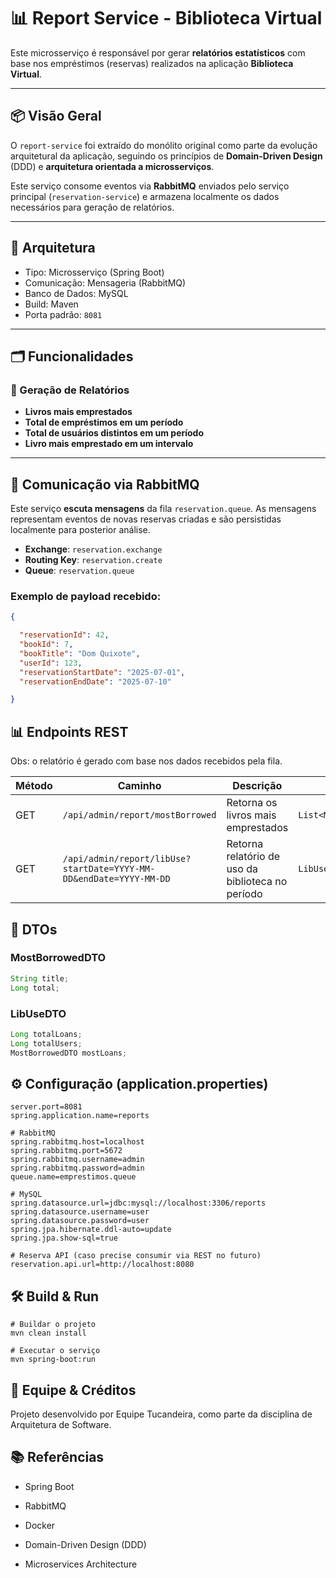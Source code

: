 # 📊 Report Service - Biblioteca Virtual

Este microsserviço é responsável por gerar **relatórios estatísticos** com base nos empréstimos (reservas) realizados na aplicação **Biblioteca Virtual**.

---

## 📦 Visão Geral

O `report-service` foi extraído do monólito original como parte da evolução arquitetural da aplicação, seguindo os princípios de **Domain-Driven Design** (DDD) e **arquitetura orientada a microsserviços**.

Este serviço consome eventos via **RabbitMQ** enviados pelo serviço principal (`reservation-service`) e armazena localmente os dados necessários para geração de relatórios.

---

## 🧱 Arquitetura

- Tipo: Microsserviço (Spring Boot)
- Comunicação: Mensageria (RabbitMQ)
- Banco de Dados: MySQL
- Build: Maven
- Porta padrão: `8081`

---

## 🗂️ Funcionalidades

### 🎯 Geração de Relatórios

- **Livros mais emprestados**
- **Total de empréstimos em um período**
- **Total de usuários distintos em um período**
- **Livro mais emprestado em um intervalo**

---

## 📩 Comunicação via RabbitMQ

Este serviço **escuta mensagens** da fila `reservation.queue`. As mensagens representam eventos de novas reservas criadas e são persistidas localmente para posterior análise.

- **Exchange**: `reservation.exchange`
- **Routing Key**: `reservation.create`
- **Queue**: `reservation.queue`

### Exemplo de payload recebido:
```json
{

  "reservationId": 42,
  "bookId": 7,
  "bookTitle": "Dom Quixote",
  "userId": 123,
  "reservationStartDate": "2025-07-01",
  "reservationEndDate": "2025-07-10"

}
```

## 📊 Endpoints REST
Obs: o relatório é gerado com base nos dados recebidos pela fila.

| Método | Caminho                                                            | Descrição                                         | Retorno                 |
| ------ | ------------------------------------------------------------------ | ------------------------------------------------- | ----------------------- |
| GET    | `/api/admin/report/mostBorrowed`                                   | Retorna os livros mais emprestados                | `List<MostBorrowedDTO>` |
| GET    | `/api/admin/report/libUse?startDate=YYYY-MM-DD&endDate=YYYY-MM-DD` | Retorna relatório de uso da biblioteca no período | `LibUseDTO`             |

## 📄 DTOs
### MostBorrowedDTO
```java
String title;
Long total;
```

### LibUseDTO
```java
Long totalLoans;
Long totalUsers;
MostBorrowedDTO mostLoans;
```

## ⚙️ Configuração (application.properties)
```
server.port=8081
spring.application.name=reports

# RabbitMQ
spring.rabbitmq.host=localhost
spring.rabbitmq.port=5672
spring.rabbitmq.username=admin
spring.rabbitmq.password=admin
queue.name=emprestimos.queue

# MySQL
spring.datasource.url=jdbc:mysql://localhost:3306/reports
spring.datasource.username=user
spring.datasource.password=user
spring.jpa.hibernate.ddl-auto=update
spring.jpa.show-sql=true

# Reserva API (caso precise consumir via REST no futuro)
reservation.api.url=http://localhost:8080
```

## 🛠️ Build & Run

```
# Buildar o projeto
mvn clean install

# Executar o serviço
mvn spring-boot:run
```

## 🧠 Equipe & Créditos
Projeto desenvolvido por Equipe Tucandeira, como parte da disciplina de Arquitetura de Software.

## 📚 Referências
- Spring Boot

- RabbitMQ

- Docker

- Domain-Driven Design (DDD)

- Microservices Architecture

